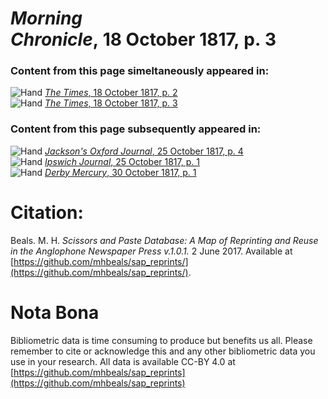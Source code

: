 # *Morning Chronicle*, 18 October 1817, p. 3  
  
### Content from this page simeltaneously appeared in:  
![Hand](http://scissorsandpaste.net/wp-content/uploads/2017/06/smallhandpointer.png) [*The Times*, 18 October 1817, p. 2](https://mhbeals.github.io/sap_html/The-Times/The-Times-18-October-1817-p-2)  
![Hand](http://scissorsandpaste.net/wp-content/uploads/2017/06/smallhandpointer.png) [*The Times*, 18 October 1817, p. 3](https://mhbeals.github.io/sap_html/The-Times/The-Times-18-October-1817-p-3)  
  
### Content from this page subsequently appeared in:  
![Hand](http://scissorsandpaste.net/wp-content/uploads/2017/06/smallhandpointer.png) [*Jackson's Oxford Journal*, 25 October 1817, p. 4](https://mhbeals.github.io/sap_html/Jackson's-Oxford-Journal/Jackson's-Oxford-Journal-25-October-1817-p-4)  
![Hand](http://scissorsandpaste.net/wp-content/uploads/2017/06/smallhandpointer.png) [*Ipswich Journal*, 25 October 1817, p. 1](https://mhbeals.github.io/sap_html/Ipswich-Journal/Ipswich-Journal-25-October-1817-p-1)  
![Hand](http://scissorsandpaste.net/wp-content/uploads/2017/06/smallhandpointer.png) [*Derby Mercury*, 30 October 1817, p. 1](https://mhbeals.github.io/sap_html/Derby-Mercury/Derby-Mercury-30-October-1817-p-1)  


# Citation: 

Beals. M. H. *Scissors and Paste Database: A Map of Reprinting and Reuse in the Anglophone Newspaper Press v.1.0.1.* 2 June 2017. Available at [https://github.com/mhbeals/sap_reprints/](https://github.com/mhbeals/sap_reprints/). 

# Nota Bona

Bibliometric data is time consuming to produce but benefits us all. Please remember to cite or acknowledge this and any other bibliometric data you use in your research. All data is available CC-BY 4.0 at [https://github.com/mhbeals/sap_reprints](https://github.com/mhbeals/sap_reprints)